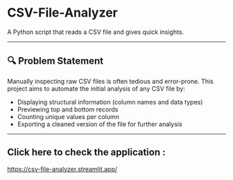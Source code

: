 # CSV-File-Analyzer
A Python script that reads a CSV file and gives quick insights.

---

## 🔍 Problem Statement

Manually inspecting raw CSV files is often tedious and error-prone. This project aims to automate the initial analysis of any CSV file by:
- Displaying structural information (column names and data types)
- Previewing top and bottom records
- Counting unique values per column
- Exporting a cleaned version of the file for further analysis

---

## Click here to check the application : 
https://csv-file-analyzer.streamlit.app/

